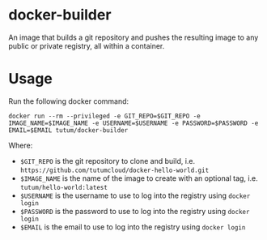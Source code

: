 docker-builder
==============

An image that builds a git repository and pushes the resulting image to any public or private registry, all within a container.


# Usage

Run the following docker command:

	docker run --rm --privileged -e GIT_REPO=$GIT_REPO -e IMAGE_NAME=$IMAGE_NAME -e USERNAME=$USERNAME -e PASSWORD=$PASSWORD -e EMAIL=$EMAIL tutum/docker-builder

Where:

* `$GIT_REPO` is the git repository to clone and build, i.e. `https://github.com/tutumcloud/docker-hello-world.git`
* `$IMAGE_NAME` is the name of the image to create with an optional tag, i.e. `tutum/hello-world:latest`
* `$USERNAME` is the username to use to log into the registry using `docker login`
* `$PASSWORD` is the password to use to log into the registry using `docker login`
* `$EMAIL` is the email to use to log into the registry using `docker login`

